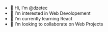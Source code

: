- 👋 Hi, I’m @dzetec
- 👀 I’m interested in Web Devolopement
- 🌱 I’m currently learning React
- 💞️ I’m looking to collaborate on Web Projects


<!---
dzetec/dzetec is a ✨ special ✨ repository because its `README.md` (this file) appears on your GitHub profile.
You can click the Preview link to take a look at your changes.
--->
